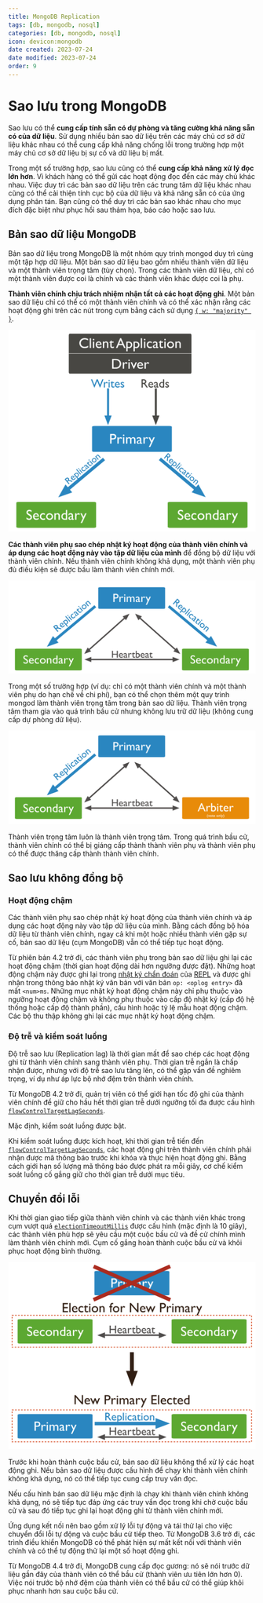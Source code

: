 ```yaml
---
title: MongoDB Replication
tags: [db, mongodb, nosql]
categories: [db, mongodb, nosql]
icon: devicon:mongodb
date created: 2023-07-24
date modified: 2023-07-24
order: 9
---
```


# Sao lưu trong MongoDB

Sao lưu có thể **cung cấp tính sẵn có dự phòng và tăng cường khả năng sẵn có của dữ liệu**. Sử dụng nhiều bản sao dữ liệu trên các máy chủ cơ sở dữ liệu khác nhau có thể cung cấp khả năng chống lỗi trong trường hợp một máy chủ cơ sở dữ liệu bị sự cố và dữ liệu bị mất.

Trong một số trường hợp, sao lưu cũng có thể **cung cấp khả năng xử lý đọc lớn hơn**. Vì khách hàng có thể gửi các hoạt động đọc đến các máy chủ khác nhau. Việc duy trì các bản sao dữ liệu trên các trung tâm dữ liệu khác nhau cũng có thể cải thiện tính cục bộ của dữ liệu và khả năng sẵn có của ứng dụng phân tán. Bạn cũng có thể duy trì các bản sao khác nhau cho mục đích đặc biệt như phục hồi sau thảm họa, báo cáo hoặc sao lưu.

## Bản sao dữ liệu MongoDB

Bản sao dữ liệu trong MongoDB là một nhóm quy trình mongod duy trì cùng một tập hợp dữ liệu. Một bản sao dữ liệu bao gồm nhiều thành viên dữ liệu và một thành viên trọng tâm (tùy chọn). Trong các thành viên dữ liệu, chỉ có một thành viên được coi là chính và các thành viên khác được coi là phụ.

**Thành viên chính chịu trách nhiệm nhận tất cả các hoạt động ghi**. Một bản sao dữ liệu chỉ có thể có một thành viên chính và có thể xác nhận rằng các hoạt động ghi trên các nút trong cụm bằng cách sử dụng [`{ w: "majority" }`](https://docs.mongodb.com/manual/reference/write-concern/#writeconcern."majority").

![img](https://raw.githubusercontent.com/vanhung4499/images/master/snap/20200920165054.svg)

**Các thành viên phụ sao chép nhật ký hoạt động của thành viên chính và áp dụng các hoạt động này vào tập dữ liệu của mình** để đồng bộ dữ liệu với thành viên chính. Nếu thành viên chính không khả dụng, một thành viên phụ đủ điều kiện sẽ được bầu làm thành viên chính mới.

![img](https://raw.githubusercontent.com/vanhung4499/images/master/snap/20200920165055.svg)

Trong một số trường hợp (ví dụ: chỉ có một thành viên chính và một thành viên phụ do hạn chế về chi phí), bạn có thể chọn thêm một quy trình mongod làm thành viên trọng tâm trong bản sao dữ liệu. Thành viên trọng tâm tham gia vào quá trình bầu cử nhưng không lưu trữ dữ liệu (không cung cấp dự phòng dữ liệu).

![img](https://raw.githubusercontent.com/vanhung4499/images/master/snap/20200920165053.svg)

Thành viên trọng tâm luôn là thành viên trọng tâm. Trong quá trình bầu cử, thành viên chính có thể bị giáng cấp thành thành viên phụ và thành viên phụ có thể được thăng cấp thành thành viên chính.

## Sao lưu không đồng bộ

### Hoạt động chậm

Các thành viên phụ sao chép nhật ký hoạt động của thành viên chính và áp dụng các hoạt động này vào tập dữ liệu của mình. Bằng cách đồng bộ hóa dữ liệu từ thành viên chính, ngay cả khi một hoặc nhiều thành viên gặp sự cố, bản sao dữ liệu (cụm MongoDB) vẫn có thể tiếp tục hoạt động.

Từ phiên bản 4.2 trở đi, các thành viên phụ trong bản sao dữ liệu ghi lại các hoạt động chậm (thời gian hoạt động dài hơn ngưỡng được đặt). Những hoạt động chậm này được ghi lại trong [nhật ký chẩn đoán](https://docs.mongodb.com/manual/reference/program/mongod/#cmdoption-mongod-logpath) của [REPL](https://docs.mongodb.com/manual/reference/log-messages/#REPL) và được ghi nhận trong thông báo nhật ký văn bản với văn bản `op: <oplog entry>` đã mất `<num>ms`. Những mục nhật ký hoạt động chậm này chỉ phụ thuộc vào ngưỡng hoạt động chậm và không phụ thuộc vào cấp độ nhật ký (cấp độ hệ thống hoặc cấp độ thành phần), cấu hình hoặc tỷ lệ mẫu hoạt động chậm. Các bộ thu thập không ghi lại các mục nhật ký hoạt động chậm.

### Độ trễ và kiểm soát luồng

Độ trễ sao lưu (Replication lag) là thời gian mất để sao chép các hoạt động ghi từ thành viên chính sang thành viên phụ. Thời gian trễ ngắn là chấp nhận được, nhưng với độ trễ sao lưu tăng lên, có thể gặp vấn đề nghiêm trọng, ví dụ như áp lực bộ nhớ đệm trên thành viên chính.

Từ MongoDB 4.2 trở đi, quản trị viên có thể giới hạn tốc độ ghi của thành viên chính để giữ cho hầu hết thời gian trễ dưới ngưỡng tối đa được cấu hình [`flowControlTargetLagSeconds`](https://docs.mongodb.com/manual/reference/parameters/#param.flowControlTargetLagSeconds).

Mặc định, kiểm soát luồng được bật.

Khi kiểm soát luồng được kích hoạt, khi thời gian trễ tiến đến [`flowControlTargetLagSeconds`](https://docs.mongodb.com/manual/reference/parameters/#param.flowControlTargetLagSeconds), các hoạt động ghi trên thành viên chính phải nhận được mã thông báo trước khi khóa và thực hiện hoạt động ghi. Bằng cách giới hạn số lượng mã thông báo được phát ra mỗi giây, cơ chế kiểm soát luồng cố gắng giữ cho thời gian trễ dưới mục tiêu.

## Chuyển đổi lỗi

Khi thời gian giao tiếp giữa thành viên chính và các thành viên khác trong cụm vượt quá [`electionTimeoutMillis`](https://docs.mongodb.com/manual/reference/replica-configuration/#rsconf.settings.electionTimeoutMillis) được cấu hình (mặc định là 10 giây), các thành viên phù hợp sẽ yêu cầu một cuộc bầu cử và đề cử chính mình làm thành viên chính mới. Cụm cố gắng hoàn thành cuộc bầu cử và khôi phục hoạt động bình thường.

![img](https://raw.githubusercontent.com/vanhung4499/images/master/snap/20200920175429.svg)

Trước khi hoàn thành cuộc bầu cử, bản sao dữ liệu không thể xử lý các hoạt động ghi. Nếu bản sao dữ liệu được cấu hình để chạy khi thành viên chính không khả dụng, nó có thể tiếp tục cung cấp truy vấn đọc.

Nếu cấu hình bản sao dữ liệu mặc định là chạy khi thành viên chính không khả dụng, nó sẽ tiếp tục đáp ứng các truy vấn đọc trong khi chờ cuộc bầu cử và sau đó tiếp tục ghi lại hoạt động ghi từ thành viên chính mới.

Ứng dụng kết nối nên bao gồm xử lý lỗi tự động và tái thử lại cho việc chuyển đổi lỗi tự động và cuộc bầu cử tiếp theo. Từ MongoDB 3.6 trở đi, các trình điều khiển MongoDB có thể phát hiện sự mất kết nối với thành viên chính và có thể tự động thử lại một số hoạt động ghi.

Từ MongoDB 4.4 trở đi, MongoDB cung cấp đọc gương: nó sẽ nói trước dữ liệu gần đây của thành viên có thể bầu cử (thành viên ưu tiên lớn hơn 0). Việc nói trước bộ nhớ đệm của thành viên có thể bầu cử có thể giúp khôi phục nhanh hơn sau cuộc bầu cử.
